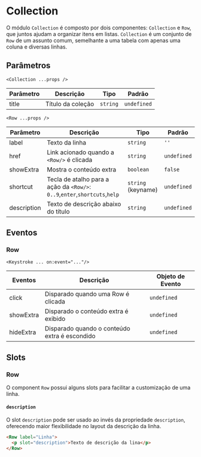 # Collection

O módulo `Collection` é composto por dois componentes: `Collection` e `Row`, que juntos ajudam a organizar itens em listas.
`Collection` é um conjunto de `Row` de um assunto comum, semelhante a uma tabela com apenas uma coluna e diversas linhas.

<!-- @example ./example/Example.html -->

## Parâmetros

`<Collection ...props />`

| Parâmetro   | Descrição                         | Tipo               | Padrão        |
|-------------|-----------------------------------|--------------------|---------------|
| title       | Título da coleção                 | `string`           | `undefined`   |

`<Row ...props />`

| Parâmetro   | Descrição                         | Tipo               | Padrão        |
|-------------|-----------------------------------|--------------------|---------------|
| label        | Texto da linha  | `string`           | `''`   |
| href        | Link acionado quando a `<Row/>` é clicada  | `string`           | `undefined`   |
| showExtra   | Mostra o conteúdo extra           | `boolean`          | `false`       |
| shortcut    | Tecla de atalho para a ação da `<Row/>`: `0..9`,`enter`,`shortcuts`,`help` | `string` (keyname) | `undefined`   |
| description | Texto de descrição abaixo do título          | `string`           | `undefined`   |

## Eventos

### Row

`<Keystroke ... on:event="..."/>`

| Eventos     | Descrição                                              | Objeto de Evento |
|-------------|--------------------------------------------------------|------------------|
| click       | Disparado quando uma Row é clicada                     |`undefined`       |
| showExtra   | Disparado o conteúdo extra é exibido                   |`undefined`       |
| hideExtra   | Disparado quando o conteúdo extra é escondido          |`undefined`       |

## Slots

### Row

O component `Row` possui alguns slots para facilitar a customização de uma linha.

#### `description`

O slot `description` pode ser usado ao invés da propriedade `description`, oferecendo maior flexibilidade no layout da descrição da linha.

```html
<Row label="Linha">
  <p slot="description">Texto de descrição da lina</p>
</Row>
```